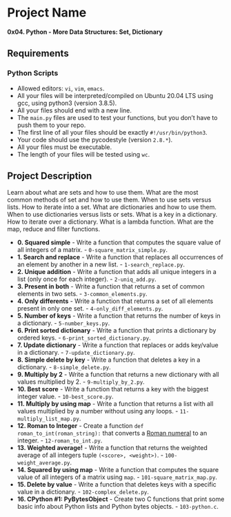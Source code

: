 # Project Name
**0x04. Python - More Data Structures: Set, Dictionary**

##  Requirements

### Python Scripts
*   Allowed editors: `vi`, `vim`, `emacs`.
*   All your files will be interpreted/compiled on Ubuntu 20.04 LTS using gcc, using python3 (version 3.8.5).
*   All your files should end with a new line.
*   The `main.py` files are used to test your functions, but you don’t have to push them to your repo.
*   The first line of all your files should be exactly `#!/usr/bin/python3`.
*   Your code should use the pycodestyle (version `2.8.*`).
*   All your files must be executable.
*   The length of your files will be tested using `wc`.

## Project Description
Learn about what are sets and how to use them.
What are the most common methods of set and how to use them.
When to use sets versus lists.
How to iterate into a set.
What are dictionaries and how to use them.
When to use dictionaries versus lists or sets.
What is a key in a dictionary.
How to iterate over a dictionary.
What is a lambda function.
What are the map, reduce and filter functions.

* **0. Squared simple** - Write a function that computes the square value of all integers of a matrix. - `0-square_matrix_simple.py`.
* **1. Search and replace** - Write a function that replaces all occurrences of an element by another in a new list. - `1-search_replace.py`.
* **2. Unique addition** - Write a function that adds all unique integers in a list (only once for each integer). - `2-uniq_add.py`.
* **3. Present in both** - Write a function that returns a set of common elements in two sets. - `3-common_elements.py`.
* **4. Only differents** - Write a function that returns a set of all elements present in only one set. - `4-only_diff_elements.py`.
* **5. Number of keys** - Write a function that returns the number of keys in a dictionary. - `5-number_keys.py`.
* **6. Print sorted dictionary** - Write a function that prints a dictionary by ordered keys. - `6-print_sorted_dictionary.py`.
* **7. Update dictionary** - Write a function that replaces or adds key/value in a dictionary. - `7-update_dictionary.py`.
* **8. Simple delete by key** - Write a function that deletes a key in a dictionary. - `8-simple_delete.py`.
* **9. Multiply by 2** - Write a function that returns a new dictionary with all values multiplied by 2. - `9-multiply_by_2.py`.
* **10. Best score** - Write a function that returns a key with the biggest integer value. - `10-best_score.py`.
* **11. Multiply by using map** - Write a function that returns a list with all values multiplied by a number without using any loops. - `11-multiply_list_map.py`.
* **12. Roman to Integer** - Create a function `def roman_to_int(roman_string):` that converts a [Roman numeral](https://en.wikipedia.org/wiki/Roman_numerals) to an integer. - `12-roman_to_int.py`.
* **13. Weighted average!** - Write a function that returns the weighted average of all integers tuple `(<score>, <weight>)`. - `100-weight_average.py`.
* **14. Squared by using map** - Write a function that computes the square value of all integers of a matrix using `map`. - `101-square_matrix_map.py`.
* **15. Delete by value** - Write a function that deletes keys with a specific value in a dictionary. - `102-complex_delete.py`.
* **16. CPython #1: PyBytesObject** - Create two C functions that print some basic info about Python lists and Python bytes objects. - `103-python.c`.
